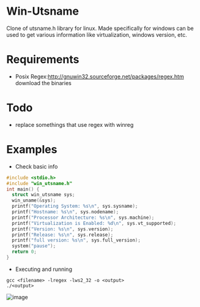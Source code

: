 # Win-Utsname
Clone of utsname.h library for linux. Made specifically for windows can be used to get various information like virtualization, windows version, etc.
# Requirements
* Posix Regex:http://gnuwin32.sourceforge.net/packages/regex.htm download the binaries
# Todo
* replace somethings that use regex with winreg

# Examples

  * Check basic info
  ```c
#include <stdio.h>
#include "win_utsname.h"
int main() {
	struct win_utsname sys;
	win_uname(&sys);
	printf("Operating System: %s\n", sys.sysname);
	printf("Hostname: %s\n", sys.nodename);
	printf("Processor Architecture: %s\n", sys.machine);
	printf("Virtualization is Enabled: %d\n", sys.vt_supported);
	printf("Version: %s\n", sys.version);
	printf("Release: %s\n", sys.release);
	printf("full version: %s\n", sys.full_version);
	system("pause");
	return 0;
}
```
  * Executing and running
```
gcc <filename> -lregex -lws2_32 -o <output>
./<output>
```
![image](https://user-images.githubusercontent.com/54384337/119207922-b40ac500-ba65-11eb-9862-e2f6dd2c2750.png)
